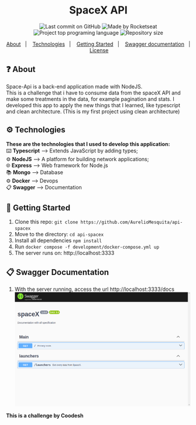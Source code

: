 <h1 align="center">
  SpaceX API
</h1>

<p align="center">
  <img alt="Last commit on GitHub" src="https://img.shields.io/github/last-commit/AurelioMesquita/api-spacex?color=7D40E7">
  <img alt="Made by Rocketseat" src="https://img.shields.io/badge/made%20by-AurelioMesquita-%20?color=7D40E7">
  <img alt="Project top programing language" src="https://img.shields.io/github/languages/top/AurelioMesquita/api-spacex?color=7D40E7">
  <img alt="Repository size" src="https://img.shields.io/github/repo-size/AurelioMesquita/api-spacex?color=7D40E7">
</p>

<p align="center">
  <a href="#question-about">About</a>&nbsp;&nbsp;&nbsp;|&nbsp;&nbsp;&nbsp;
  <a href="#gear-technologies">Technologies</a>&nbsp;&nbsp;&nbsp;|&nbsp;&nbsp;&nbsp;
  <a href="#rocket-getting-started">Getting Started</a>&nbsp;&nbsp;&nbsp;|&nbsp;&nbsp;&nbsp;
  <a href="#clipboard-swagger-documentation">Swagger documentation</a>&nbsp;&nbsp;&nbsp;|&nbsp;&nbsp;&nbsp;
  <a href="#page_facing_up-license">License</a>&nbsp;&nbsp;&nbsp;
</p>

## :question: About

Space-Api is a back-end application made with NodeJS.</br>
This is a challenge that i have to consume data from the spaceX API and make some treatments in the data, for example pagination and stats.
I developed this app to apply the new things that I learned, like typescript and clean architecture. (This is my first project using clean architecture)

## :gear: Technologies

**These are the technologies that I used to develop this application:**</br>
⌨️ <strong>Typescript</strong> —> Extends JavaScript by adding types;</br>
⚙️ <strong>NodeJS</strong> —> A platform for building network applications;</br>
🌐 <strong>Express</strong> —> Web framework for Node.js</br>
📚 <strong>Mongo</strong> —> Database</br>
⚙️ <strong>Docker</strong> —> Devops</br>
📋 <strong>Swagger</strong> —> Documentation</br>

## :rocket: Getting Started

1. Clone this repo: `git clone https://github.com/AurelioMesquita/api-spacex`
2. Move to the directory: `cd api-spacex`
3. Install all dependencies `npm install`
4. Run `docker compose -f development/docker-compose.yml up`
5. The server runs on: http://localhost:3333

## :clipboard: Swagger Documentation

1. With the server running, access the url http://localhost:3333/docs
   <img src="./public/img/swagger.png">


**This is a challenge by Coodesh**
